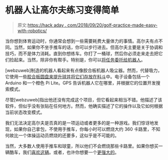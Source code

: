 # 机器人让高尔夫练习变得简单

> 原文:[https://hack aday . com/2018/09/20/golf-practice-made-easy-with-robotics/](https://hackaday.com/2018/09/20/golf-practice-made-easy-with-robotics/)

当你想到体育运动时，你通常会想到一些需要耗费大量体力的事情。高尔夫有点不同。当然，如果你不坐手推车的话，你可以步行进去。但高尔夫主要是关于协调和技巧，而不是体力消耗。直到你想练车。你打了一桶球，然后你必须走来走去把它们捡起来。当然，除非你有帮手。特别是，你可以[将任务委托给机器人](https://www.reddit.com/r/arduino/comments/9gmhx4/my_diy_robot_for_collecting_golf_bals_based_on/)。

[webzuweb]制造的机器人看起来有点像胶合板机器人吸尘器。然而，代替吸力，它使用一些[胶合板圆盘来提升球并将它们存放在料斗](https://reddit.com/link/9gmhx4/video/1cgegx07qnm11/player)中。电子设备包括一个 Arduino 和一个橙色 Pi Lite。GPS 告诉机器人它在哪里，并根据它的位置开发搜索模式。

尽管[webzuweb]指出他还没有完成这个项目，但它看起来相当不错。他描述了该软件，但似乎没有张贴在任何地方。然而，他确实描述了它的操作以及它如何根据当前状态改变模式。

我们无法决定高尔夫是否真的是一项运动或者更多的是一种游戏。我们惊讶地发现，如果你自己拿包，不使用手推车，你每小时可以燃烧大约 360 卡路里，不知何故比一个体操运动员燃烧的还要多，这似乎是不可能的。

当然，大多数人使用手推车和球童，所以他们不会燃烧那些卡路里。如果你想买一辆酷车，我们[喜欢这辆](https://hackaday.com/2015/09/22/quick-marty-we-have-to-go-back-with-the-golf-cart/)。或者，也许你想要一个[更强大的](https://hackaday.com/2010/12/13/putting-too-many-horses-in-a-golf-cart/)。